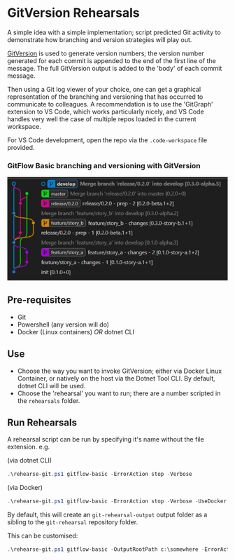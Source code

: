 # GitVersion Rehearsals

A simple idea with a simple implementation; script predicted Git activity to demonstrate how branching and version strategies will play out.

[GitVersion](https://gitversion.net/) is used to generate version numbers; the version number generated for each commit is appended to the end of the first line of the message. The full GitVersion output is added to the 'body' of each commit message.

Then using a Git log viewer of your choice, one can get a graphical representation of the branching and versioning that has occurred to communicate to colleagues. A recommendation is to use the 'GitGraph' extension to VS Code, which works particularly nicely, and VS Code handles very well the case of multiple repos loaded in the current workspace.

For VS Code development, open the repo via the `.code-workspace` file provided.

### GitFlow Basic branching and versioning with GitVersion

![GitFlow Basic branching and versioning with GitVersion](./git-flow-basic-screenshot.png "GitFlow Basic branching and versioning with GitVersion")

## Pre-requisites

- Git
- Powershell (any version will do)
- Docker (Linux containers) _OR_ dotnet CLI

## Use

- Choose the way you want to invoke GitVersion; either via Docker Linux Container, or natively on the host via the Dotnet Tool CLI. By default, dotnet CLI will be used.
- Choose the 'rehearsal' you want to run; there are a number scripted in the `rehearsals` folder.

## Run Rehearsals

A rehearsal script can be run by specifying it's name without the file extension. e.g.

(via dotnet CLI)

```powershell
.\rehearse-git.ps1 gitflow-basic -ErrorAction stop -Verbose
```

(via Docker)

```powershell
.\rehearse-git.ps1 gitflow-basic -ErrorAction stop -Verbose -UseDocker
```

By default, this will create an `git-rehearsal-output` output folder as a sibling to the `git-rehearsal` repository folder.

This can be customised:

```powershell
.\rehearse-git.ps1 gitflow-basic -OutputRootPath c:\somewhere -ErrorAction stop -Verbose
```
